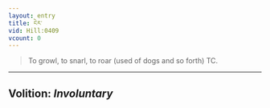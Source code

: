 ```yaml
---
layout: entry
title: ངེར་
vid: Hill:0409
vcount: 0
---
```

> To growl, to snarl, to roar (used of dogs and so forth) TC\.

---
Volition: _Involuntary_
---

